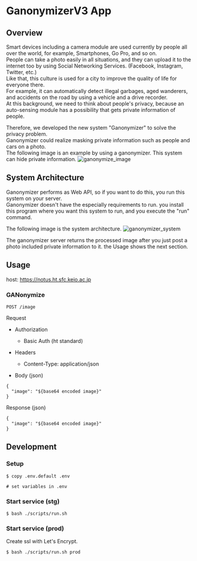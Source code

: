 # GanonymizerV3 App

## Overview
Smart devices including a camera module are used currently by people all over the world, for example, Smartphones, Go Pro, and so on.  
People can take a photo easily in all situations, and they can upload it to the internet too by using Social Networking Services. (Facebook, Instagram, Twitter, etc.)  
Like that, this culture is used for a city to improve the quality of life for everyone there.   
For example, it can automatically detect illegal garbages, aged wanderers, and accidents on the road by using a vehicle and a drive recorder.  
At this background, we need to think about people's privacy, because an auto-sensing module has a possibility that gets private information of people.  
  
Therefore, we developed the new system "Ganonymizer" to solve the privacy problem.  
Ganonymizer could realize masking private information such as people and cars on a photo.  
The following image is an example by using a ganonymizer. This system can hide private information.
![ganonymize_image](https://user-images.githubusercontent.com/13267712/140917165-b802e2ce-4933-4eaa-a519-0aa9d2cc0e76.png)


## System Architecture
Ganonymizer performs as Web API, so if you want to do this, you run this system on your server.  
Ganonymizer doesn't have the especially requirements to run.
you install this program where you want this system to run, and you execute the "run" command.

The following image is the system architecture.
![ganonymizer_system](https://user-images.githubusercontent.com/13267712/140919796-00331bb2-31ef-4e5e-9561-37485c6843a0.png)


The ganonymizer server returns the processed image after you just post a photo included private information to it.
the Usage shows the next section.

## Usage

host: https://notus.ht.sfc.keio.ac.jp

### GANonymize

`POST /image`

Request

- Authorization
  - Basic Auth (ht standard)

- Headers
  - Content-Type: application/json

- Body (json)
```
{
  "image": "${base64 encoded image}"
}
```

Response (json)
```
{
  "image": "${base64 encoded image}"
}
```

## Development

### Setup
```
$ copy .env.default .env

# set variables in .env
```

### Start service (stg)
```
$ bash ./scripts/run.sh
```

### Start service (prod)

Create ssl with Let's Encrypt.

```
$ bash ./scripts/run.sh prod
```
